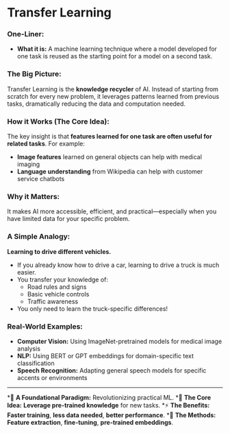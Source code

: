 # Transfer Learning

### One-Liner:
*   **What it is:** A machine learning technique where a model developed for one task is reused as the starting point for a model on a second task.

### The Big Picture:
Transfer Learning is the **knowledge recycler** of AI. Instead of starting from scratch for every new problem, it leverages patterns learned from previous tasks, dramatically reducing the data and computation needed.

### How it Works (The Core Idea):
The key insight is that **features learned for one task are often useful for related tasks**. For example:
- **Image features** learned on general objects can help with medical imaging
- **Language understanding** from Wikipedia can help with customer service chatbots

### Why it Matters:
It makes AI more accessible, efficient, and practical—especially when you have limited data for your specific problem.

### A Simple Analogy:
**Learning to drive different vehicles.**
*   If you already know how to drive a car, learning to drive a truck is much easier.
*   You transfer your knowledge of:
    - Road rules and signs
    - Basic vehicle controls
    - Traffic awareness
*   You only need to learn the truck-specific differences!

### Real-World Examples:
*   **Computer Vision:** Using ImageNet-pretrained models for medical image analysis
*   **NLP:** Using BERT or GPT embeddings for domain-specific text classification
*   **Speech Recognition:** Adapting general speech models for specific accents or environments

---
*🌳 **A Foundational Paradigm:** Revolutionizing practical ML.
*🔄 **The Core Idea:** **Leverage pre-trained knowledge** for new tasks.
*⚡ **The Benefits:** **Faster training**, **less data needed**, **better performance**.
*🎯 **The Methods:** **Feature extraction**, **fine-tuning**, **pre-trained embeddings**.
